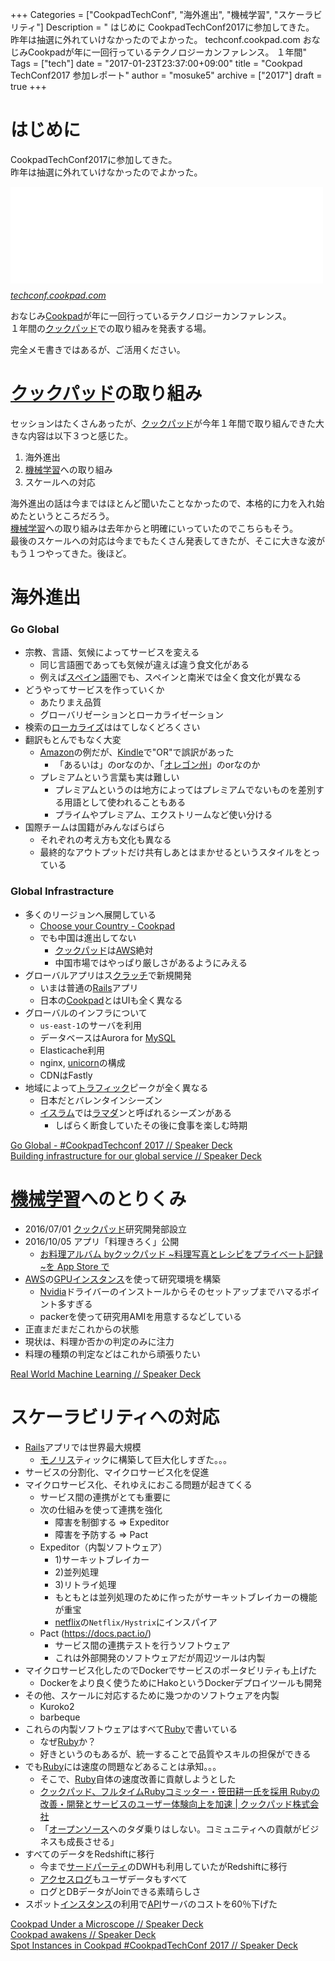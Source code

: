 +++
Categories = ["CookpadTechConf", "海外進出", "機械学習", "スケーラビリティ"]
Description = " はじめに  CookpadTechConf2017に参加してきた。 昨年は抽選に外れていけなかったのでよかった。  techconf.cookpad.com  おなじみCookpadが年に一回行っているテクノロジーカンファレンス。 １年間"
Tags = ["tech"]
date = "2017-01-23T23:37:00+09:00"
title = "Cookpad TechConf2017 参加レポート"
author = "mosuke5"
archive = ["2017"]
draft = true
+++

<body>
<h1>はじめに</h1>

<p>CookpadTechConf2017に参加してきた。<br>
昨年は抽選に外れていけなかったのでよかった。</p>

<p><iframe src="//hatenablog-parts.com/embed?url=https%3A%2F%2Ftechconf.cookpad.com%2F2017%2F" title="Cookpad TechConf 2017" class="embed-card embed-webcard" scrolling="no" frameborder="0" style="display: block; width: 100%; height: 155px; max-width: 500px; margin: 10px 0px;"></iframe><cite class="hatena-citation"><a href="https://techconf.cookpad.com/2017/">techconf.cookpad.com</a></cite></p>

<p>おなじみ<a class="keyword" href="http://d.hatena.ne.jp/keyword/Cookpad">Cookpad</a>が年に一回行っているテクノロジーカンファレンス。<br>
１年間の<a class="keyword" href="http://d.hatena.ne.jp/keyword/%A5%AF%A5%C3%A5%AF%A5%D1%A5%C3%A5%C9">クックパッド</a>での取り組みを発表する場。</p>

<p>完全メモ書きではあるが、ご活用ください。</p>

<!--more-->

<h1>
<a class="keyword" href="http://d.hatena.ne.jp/keyword/%A5%AF%A5%C3%A5%AF%A5%D1%A5%C3%A5%C9">クックパッド</a>の取り組み</h1>

<p>セッションはたくさんあったが、<a class="keyword" href="http://d.hatena.ne.jp/keyword/%A5%AF%A5%C3%A5%AF%A5%D1%A5%C3%A5%C9">クックパッド</a>が今年１年間で取り組んできた大きな内容は以下３つと感じた。</p>

<ol>
<li>海外進出</li>
<li>
<a class="keyword" href="http://d.hatena.ne.jp/keyword/%B5%A1%B3%A3%B3%D8%BD%AC">機械学習</a>への取り組み</li>
<li>スケールへの対応</li>
</ol>


<p>海外進出の話は今まではほとんど聞いたことなかったので、本格的に力を入れ始めたというところだろう。<br>
<a class="keyword" href="http://d.hatena.ne.jp/keyword/%B5%A1%B3%A3%B3%D8%BD%AC">機械学習</a>への取り組みは去年からと明確にいっていたのでこちらもそう。<br>
最後のスケールへの対応は今までもたくさん発表してきたが、そこに大きな波がもう１つやってきた。後ほど。</p>

<h1>海外進出</h1>

<h3>Go Global</h3>

<ul>
<li>宗教、言語、気候によってサービスを変える

<ul>
<li>同じ言語圏であっても気候が違えば違う食文化がある</li>
<li>例えば<a class="keyword" href="http://d.hatena.ne.jp/keyword/%A5%B9%A5%DA%A5%A4%A5%F3%B8%EC">スペイン語</a>圏でも、スペインと南米では全く食文化が異なる</li>
</ul>
</li>
<li>どうやってサービスを作っていくか

<ul>
<li>あたりまえ品質</li>
<li>グローバリゼーションとローカライゼーション</li>
</ul>
</li>
<li>検索の<a class="keyword" href="http://d.hatena.ne.jp/keyword/%A5%ED%A1%BC%A5%AB%A5%E9%A5%A4%A5%BA">ローカライズ</a>ははてしなくどろくさい</li>
<li>翻訳もとんでもなく大変

<ul>
<li>
<a class="keyword" href="http://d.hatena.ne.jp/keyword/Amazon">Amazon</a>の例だが、<a class="keyword" href="http://d.hatena.ne.jp/keyword/Kindle">Kindle</a>で"OR"で誤訳があった

<ul>
<li>「あるいは」のorなのか、「<a class="keyword" href="http://d.hatena.ne.jp/keyword/%A5%AA%A5%EC%A5%B4%A5%F3%BD%A3">オレゴン州</a>」のorなのか</li>
</ul>
</li>
<li>プレミアムという言葉も実は難しい

<ul>
<li>プレミアムというのは地方によってはプレミアムでないものを差別する用語として使われることもある</li>
<li>プライムやプレミアム、エクストリームなど使い分ける</li>
</ul>
</li>
</ul>
</li>
<li>国際チームは国籍がみんなばらばら

<ul>
<li>それぞれの考え方も文化も異なる</li>
<li>最終的なアウトプットだけ共有しあとはまかせるというスタイルをとっている</li>
</ul>
</li>
</ul>


<h3>Global Infrastracture</h3>

<ul>
<li>多くのリージョンへ展開している

<ul>
<li><a href="https://cookpad.com/us/regions">Choose your Country - Cookpad</a></li>
<li>でも中国は進出してない

<ul>
<li>
<a class="keyword" href="http://d.hatena.ne.jp/keyword/%A5%AF%A5%C3%A5%AF%A5%D1%A5%C3%A5%C9">クックパッド</a>は<a class="keyword" href="http://d.hatena.ne.jp/keyword/AWS">AWS</a>絶対</li>
<li>中国市場ではやっぱり厳しさがあるようにみえる</li>
</ul>
</li>
</ul>
</li>
<li>グローバルアプリはス<a class="keyword" href="http://d.hatena.ne.jp/keyword/%A5%AF%A5%E9%A5%C3%A5%C1">クラッチ</a>で新規開発

<ul>
<li>いまは普通の<a class="keyword" href="http://d.hatena.ne.jp/keyword/Rails">Rails</a>アプリ</li>
<li>日本の<a class="keyword" href="http://d.hatena.ne.jp/keyword/Cookpad">Cookpad</a>とはUIも全く異なる</li>
</ul>
</li>
<li>グローバルのインフラについて

<ul>
<li>
<code>us-east-1</code>のサーバを利用</li>
<li>データベースはAurora for <a class="keyword" href="http://d.hatena.ne.jp/keyword/MySQL">MySQL</a>
</li>
<li>Elasticache利用</li>
<li>nginx, <a class="keyword" href="http://d.hatena.ne.jp/keyword/unicorn">unicorn</a>の構成</li>
<li>CDNはFastly</li>
</ul>
</li>
<li>地域によって<a class="keyword" href="http://d.hatena.ne.jp/keyword/%A5%C8%A5%E9%A5%D5%A5%A3%A5%C3%A5%AF">トラフィック</a>ピークが全く異なる

<ul>
<li>日本だとバレンタインシーズン</li>
<li>
<a class="keyword" href="http://d.hatena.ne.jp/keyword/%A5%A4%A5%B9%A5%E9%A5%E0">イスラム</a>では<a class="keyword" href="http://d.hatena.ne.jp/keyword/%A5%E9%A5%DE%A5%C0">ラマダ</a>ンと呼ばれるシーズンがある

<ul>
<li>しばらく断食していたその後に食事を楽しむ時期</li>
</ul>
</li>
</ul>
</li>
</ul>


<p><a href="https://speakerdeck.com/rejasupotaro/go-global-number-cookpadtechconf-2017">Go Global - #CookpadTechconf 2017 // Speaker Deck</a><br>
<a href="https://speakerdeck.com/sorah/building-infrastructure-for-our-global-service">Building infrastructure for our global service // Speaker Deck</a></p>

<h1>
<a class="keyword" href="http://d.hatena.ne.jp/keyword/%B5%A1%B3%A3%B3%D8%BD%AC">機械学習</a>へのとりくみ</h1>

<ul>
<li>2016/07/01 <a class="keyword" href="http://d.hatena.ne.jp/keyword/%A5%AF%A5%C3%A5%AF%A5%D1%A5%C3%A5%C9">クックパッド</a>研究開発部設立</li>
<li>2016/10/05 アプリ「料理きろく」公開

<ul>
<li><a href="https://itunes.apple.com/jp/app/wu-liaode-yin-le-dong-hua/id931374280?mt=8&amp;ign-mpt=uo%3D4">お料理アルバム byクックパッド ~料理写真とレシピをプライベート記録~を App Store で</a></li>
</ul>
</li>
<li>
<a class="keyword" href="http://d.hatena.ne.jp/keyword/AWS">AWS</a>の<a class="keyword" href="http://d.hatena.ne.jp/keyword/GPU">GPU</a><a class="keyword" href="http://d.hatena.ne.jp/keyword/%A5%A4%A5%F3%A5%B9%A5%BF%A5%F3%A5%B9">インスタンス</a>を使って研究環境を構築

<ul>
<li>
<a class="keyword" href="http://d.hatena.ne.jp/keyword/Nvidia">Nvidia</a>ドライバーのインストールからそのセットアップまでハマるポイント多すぎる</li>
<li>packerを使って研究用AMIを用意するなどしている</li>
</ul>
</li>
<li>正直まだまだこれからの状態</li>
<li>現状は、料理か否かの判定のみに注力</li>
<li>料理の種類の判定などはこれから頑張りたい</li>
</ul>


<p><a href="https://speakerdeck.com/ayemos/real-world-machine-learning">Real World Machine Learning // Speaker Deck</a></p>

<h1>スケーラビリティへの対応</h1>

<ul>
<li>
<a class="keyword" href="http://d.hatena.ne.jp/keyword/Rails">Rails</a>アプリでは世界最大規模

<ul>
<li>
<a class="keyword" href="http://d.hatena.ne.jp/keyword/%A5%E2%A5%CE%A5%EA%A5%B9">モノリス</a>ティックに構築して巨大化しすぎた。。。</li>
</ul>
</li>
<li>サービスの分割化、マイクロサービス化を促進</li>
<li>マイクロサービス化、それゆえにおこる問題が起きてくる

<ul>
<li>サービス間の連携がとても重要に</li>
<li>次の仕組みを使って連携を強化

<ul>
<li>障害を制御する =&gt; Expeditor</li>
<li>障害を予防する =&gt; Pact</li>
</ul>
</li>
<li>Expeditor（内製ソフトウェア）

<ul>
<li>1)サーキットブレイカー</li>
<li>2)並列処理</li>
<li>3)リトライ処理</li>
<li>もともとは並列処理のために作ったがサーキットブレイカーの機能が重宝</li>
<li>
<a class="keyword" href="http://d.hatena.ne.jp/keyword/netflix">netflix</a>の<code>Netflix/Hystrix</code>にインスパイア</li>
</ul>
</li>
<li>Pact (<a href="https://docs.pact.io/">https://docs.pact.io/</a>)

<ul>
<li>サービス間の連携テストを行うソフトウェア</li>
<li>これは外部開発のソフトウェアだが周辺ツールは内製</li>
</ul>
</li>
</ul>
</li>
<li>マイクロサービス化したのでDockerでサービスのポータビリティも上げた

<ul>
<li>Dockerをより良く使うためにHakoというDockerデプロイツールも開発</li>
</ul>
</li>
<li>その他、スケールに対応するために幾つかのソフトウェアを内製

<ul>
<li>Kuroko2</li>
<li>barbeque</li>
</ul>
</li>
<li>これらの内製ソフトウェアはすべて<a class="keyword" href="http://d.hatena.ne.jp/keyword/Ruby">Ruby</a>で書いている

<ul>
<li>なぜ<a class="keyword" href="http://d.hatena.ne.jp/keyword/Ruby">Ruby</a>か？</li>
<li>好きというのもあるが、統一することで品質やスキルの担保ができる</li>
</ul>
</li>
<li>でも<a class="keyword" href="http://d.hatena.ne.jp/keyword/Ruby">Ruby</a>には速度の問題などあることは承知。。。

<ul>
<li>そこで、<a class="keyword" href="http://d.hatena.ne.jp/keyword/Ruby">Ruby</a>自体の速度改善に貢献しようとした</li>
<li><a href="https://info.cookpad.com/pr/news/press_2017_0123">クックパッド、フルタイムRubyコミッター・笹田耕一氏を採用 Rubyの改善・開発とサービスのユーザー体験向上を加速 | クックパッド株式会社</a></li>
<li>「<a class="keyword" href="http://d.hatena.ne.jp/keyword/%A5%AA%A1%BC%A5%D7%A5%F3%A5%BD%A1%BC%A5%B9">オープンソース</a>へのタダ乗りはしない。コミュニティへの貢献がビジネスも成長させる」</li>
</ul>
</li>
<li>すべてのデータをRedshiftに移行

<ul>
<li>今まで<a class="keyword" href="http://d.hatena.ne.jp/keyword/%A5%B5%A1%BC%A5%C9%A5%D1%A1%BC%A5%C6%A5%A3">サードパーティ</a>のDWHも利用していたがRedshiftに移行</li>
<li>
<a class="keyword" href="http://d.hatena.ne.jp/keyword/%A5%A2%A5%AF%A5%BB%A5%B9%A5%ED%A5%B0">アクセスログ</a>もユーザデータもすべて</li>
<li>ログとDBデータがJoinできる素晴らしさ</li>
</ul>
</li>
<li>スポット<a class="keyword" href="http://d.hatena.ne.jp/keyword/%A5%A4%A5%F3%A5%B9%A5%BF%A5%F3%A5%B9">インスタンス</a>の利用で<a class="keyword" href="http://d.hatena.ne.jp/keyword/API">API</a>サーバのコストを60％下げた</li>
</ul>


<p><a href="https://speakerdeck.com/mirakui/cookpad-under-a-microscope">Cookpad Under a Microscope // Speaker Deck</a><br>
<a href="https://speakerdeck.com/yoshiori/cookpad-awakens">Cookpad awakens // Speaker Deck</a><br>
<a href="https://speakerdeck.com/ryotarai/spot-instances-in-cookpad-number-cookpadtechconf-2017">Spot Instances in Cookpad #CookpadTechConf 2017 // Speaker Deck</a></p>
</body>
